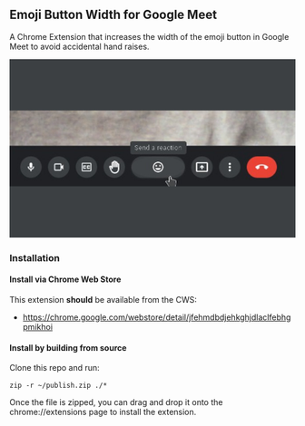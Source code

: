 ## Emoji Button Width for Google Meet

A Chrome Extension that increases the width of the emoji button in Google Meet 
to avoid accidental hand raises.

![](images/Screenshot.jpeg)

### Installation

#### Install via Chrome Web Store
This extension **should** be available from the CWS:
- https://chrome.google.com/webstore/detail/jfehmdbdjehkghjdlaclfebhgpmikhoi

#### Install by building from source
Clone this repo and run:
```shell
zip -r ~/publish.zip ./*
```

Once the file is zipped, you can drag and drop it onto the chrome://extensions 
page to install the extension.